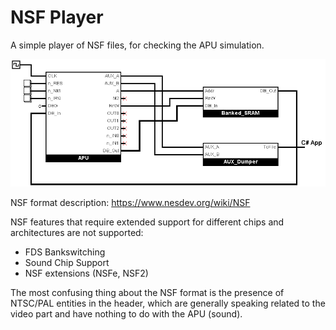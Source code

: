 # NSF Player

A simple player of NSF files, for checking the APU simulation.

![NSF_Board](NSF_Board.png)

NSF format description: https://www.nesdev.org/wiki/NSF

NSF features that require extended support for different chips and architectures are not supported:
- FDS Bankswitching
- Sound Chip Support
- NSF extensions (NSFe, NSF2)

The most confusing thing about the NSF format is the presence of NTSC/PAL entities in the header, which are generally speaking related to the video part and have nothing to do with the APU (sound).

